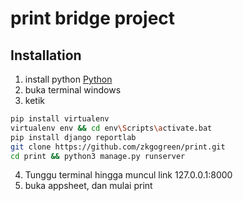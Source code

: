 # print bridge project

## Installation

1. install python [Python]("https://www.python.org/ftp/python/3.12.4/python-3.12.4-amd64.exe")
2. buka terminal windows
3. ketik
```bash
pip install virtualenv
virtualenv env && cd env\Scripts\activate.bat
pip install django reportlab
git clone https://github.com/zkgogreen/print.git
cd print && python3 manage.py runserver
```
4. Tunggu terminal hingga muncul link 127.0.0.1:8000
5. buka appsheet, dan mulai print